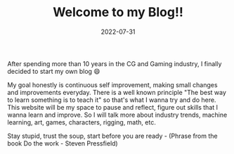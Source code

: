 ﻿---
title: 'Welcome to my Blog!!'
date: 2022-07-31
draft: false
tags: 
  - personal
---

After spending more than 10 years in the CG and Gaming industry, I finally decided to start my own blog :smile:

My goal honestly is continuous self improvement, making small changes and improvements everyday.
There is a well known principle "The best way to learn something is to teach it" so that's what I wanna try and do here.
This website will be my space to pause and reflect, figure out skills that I wanna learn and improve. So I will talk more about industry trends, machine learning, art, games, characters, rigging, math, etc. 

Stay stupid, trust the soup, start before you are ready - (Phrase from the book Do the work - Steven Pressfield)